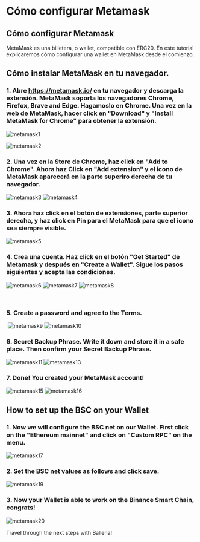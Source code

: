 # Cómo configurar Metamask

## Cómo configurar Metamask

MetaMask es una billetera, o wallet, compatible con ERC20. En este tutorial explicaremos cómo configurar una wallet en MetaMask desde el comienzo. 

## Cómo instalar MetaMask en tu navegador.

### 1. Abre https://metamask.io/ en tu navegador y descarga la extensión. MetaMask soporta los navegadores Chrome, Firefox, Brave and Edge. Hagamoslo en Chrome. Una vez en la web de MetaMask, hacer click en "Download" y "Install MetaMask for Chrome" para obtener la extensión.

![metamask1](https://user-images.githubusercontent.com/79335891/108597302-b12a0680-7388-11eb-9231-de6cea038883.png)

![metamask2](https://user-images.githubusercontent.com/79335891/108597303-b1c29d00-7388-11eb-9d6b-b0dd2ca6e8ed.png)

### 2. Una vez en la Store de Chrome, haz click en "Add to Chrome". Ahora haz Click en "Add extension" y el icono de MetaMask aparecerá en la parte superiro derecha de tu navegador.

![metamask3](https://user-images.githubusercontent.com/79335891/108597304-b1c29d00-7388-11eb-848c-19b439507156.png)
![metamask4](https://user-images.githubusercontent.com/79335891/108597305-b25b3380-7388-11eb-9f6c-142ac6bbdd06.png)

### 3. Ahora haz click en el botón de extensiones, parte superior derecha, y haz click en Pin para el MetaMask para que el icono sea siempre visible.

![metamask5](https://user-images.githubusercontent.com/79335891/108597306-b2f3ca00-7388-11eb-91db-8b109454d676.png)

### 4. Crea una cuenta. Haz click en el botón "Get Started" de Metamask y después en "Create a Wallet". Sigue los pasos siguientes y acepta las condiciones.

![metamask6](https://user-images.githubusercontent.com/79335891/108597307-b38c6080-7388-11eb-81d3-5ee6b7683c43.png)
![metamask7](https://user-images.githubusercontent.com/79335891/108597308-b38c6080-7388-11eb-8336-4f37ef7b3373.png)
![metamask8](https://user-images.githubusercontent.com/79335891/108597309-b38c6080-7388-11eb-8650-23b91f521607.png)

​

### 5. Create a password and agree to the Terms.

​
![metamask9](https://user-images.githubusercontent.com/79335891/108597310-b424f700-7388-11eb-91b5-3dd1aa7b7f2d.png)
![metamask10](https://user-images.githubusercontent.com/79335891/108597311-b424f700-7388-11eb-8914-3486c49c9969.png)

### 6. Secret Backup Phrase. Write it down and store it in a safe place. Then confirm your Secret Backup Phrase.

![metamask11](https://user-images.githubusercontent.com/79335891/108597312-b424f700-7388-11eb-87f6-a2a026b295e5.png)
![metamask13](https://user-images.githubusercontent.com/79335891/108597314-b4bd8d80-7388-11eb-913b-1c4f2b9bc6af.png)

### 7. Done! You created your MetaMask account!

![metamask15](https://user-images.githubusercontent.com/79335891/108597315-b4bd8d80-7388-11eb-8c85-5074f7ce79e3.png)
![metamask16](https://user-images.githubusercontent.com/79335891/108597316-b5562400-7388-11eb-9751-fbf9b7b8cfe3.png)


## How to set up the BSC on your Wallet <a id="how-to-set-up-the-BSC-on-your-Wallet"></a>

### 1. Now we will configure the BSC net on our Wallet. First click on the "Ethereum mainnet" and click on "Custom RPC" on the menu.

![metamask17](https://user-images.githubusercontent.com/79335891/108597780-1b43ab00-738b-11eb-8b8f-abf7481ad127.png)

### 2. Set the BSC net values as follows and click save.

![metamask19](https://user-images.githubusercontent.com/79335891/108597783-1c74d800-738b-11eb-973f-9a89f22fe0ae.png)

### 3. Now your Wallet is able to work on the Binance Smart Chain, congrats!

![metamask20](https://user-images.githubusercontent.com/79335891/108597785-1c74d800-738b-11eb-9e21-c3db4fcdcaad.png)

Travel through the next steps with Ballena!


